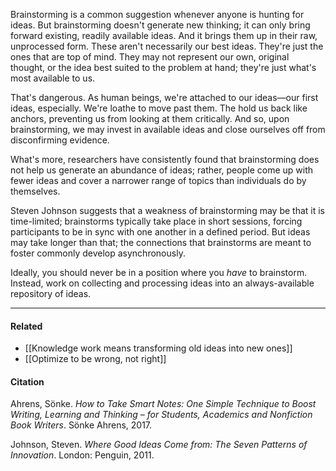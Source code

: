 Brainstorming is a common suggestion whenever anyone is hunting for ideas. But brainstorming doesn't generate new thinking; it can only bring forward existing, readily available ideas. And it brings them up in their raw, unprocessed form. These aren't necessarily our best ideas. They're just the ones that are top of mind. They may not represent our own, original thought, or the idea best suited to the problem at hand; they're just what's most available to us.

That's dangerous. As human beings, we're attached to our ideas—our first ideas, especially. We're loathe to move past them. The hold us back like anchors, preventing us from looking at them critically. And so, upon brainstorming, we may invest in available ideas and close ourselves off from disconfirming evidence.

What's more, researchers have consistently found that brainstorming does not help us generate an abundance of ideas; rather, people come up with fewer ideas and cover a narrower range of topics than individuals do by themselves.

Steven Johnson suggests that a weakness of brainstorming may be that it is time-limited; brainstorms typically take place in short sessions, forcing participants to be in sync with one another in a defined period. But ideas may take longer than that; the connections that brainstorms are meant to foster commonly develop asynchronously.

Ideally, you should never be in a position where you _have_ to brainstorm. Instead, work on collecting and processing ideas into an always-available repository of ideas.

---

#### Related

-   [[Knowledge work means transforming old ideas into new ones]]
-   [[Optimize to be wrong, not right]]

#### Citation

Ahrens, Sönke. _How to Take Smart Notes: One Simple Technique to Boost Writing, Learning and Thinking – for Students, Academics and Nonfiction Book Writers_. Sönke Ahrens, 2017.

Johnson, Steven. _Where Good Ideas Come from: The Seven Patterns of Innovation_. London: Penguin, 2011.